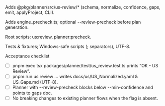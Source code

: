 ﻿Adds @pkg/planner/src/us-review/* (schema, normalize, confidence, gaps, emit, applyProject, CLI).

Adds engine_precheck.ts; optional --review-precheck before plan generation.

Root scripts: us:review, planner:precheck.

Tests & fixtures; Windows-safe scripts (; separators), UTF-8.

Acceptance checklist

- [ ] pnpm exec tsx packages/planner/test/us_review.test.ts prints “OK - US Review”.
- [ ] pnpm run us:review … writes docs/us/US_Normalized.yaml & US_Gaps.md (UTF-8).
- [ ] Planner with --review-precheck blocks below --min-confidence and points to gaps doc.
- [ ] No breaking changes to existing planner flows when the flag is absent.
